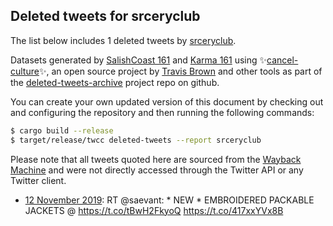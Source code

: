 ## Deleted tweets for srceryclub

The list below includes 1 deleted tweets by
[srceryclub](https://twitter.com/srceryclub).


Datasets generated by [SalishCoast 161](https://twitter.com/SalishCoastA) and [Karma 161](https://twitter.com/KarmaOneSixOne) using ✨[cancel-culture](https://github.com/travisbrown/cancel-culture)✨, an open source project by [Travis Brown](https://twitter.com/travisbrown) and other tools as part of the [deleted-tweets-archive](https://github.com/salcoast/deleted-tweets-archive/) project repo on github.

You can create your own updated version of this document by checking out and configuring the
repository and then running the following commands:

```bash
$ cargo build --release
$ target/release/twcc deleted-tweets --report srceryclub
```

Please note that all tweets quoted here are sourced from the
[Wayback Machine](https://web.archive.org) and were not directly accessed through the Twitter API or
any Twitter client.

* [12 November 2019](https://web.archive.org/web/20191112094300/https://twitter.com/srceryclub/status/1194188838291300353): RT @saevant: * NEW *  EMBROIDERED PACKABLE JACKETS @ https://t.co/tBwH2FkyoQ https://t.co/417xxYVx8B
